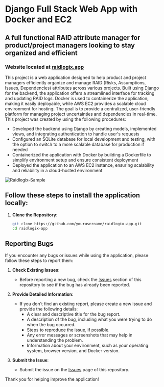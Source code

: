 # Django Full Stack Web App with Docker and EC2


## A full functional RAID attribute manager for product/project managers looking to stay organized and efficient

### Website located at [raidlogix.app](https://raidlogix.app/)

This project is a web application designed to help product and project managers efficiently organize and manage RAID (Risks, Assumptions, Issues, Dependencies) attributes across various projects. Built using Django for the backend, the application offers a streamlined interface for tracking and updating RAID logs. Docker is used to containerize the application, making it easily deployable, while AWS EC2 provides a scalable cloud environment for hosting. The goal is to provide a centralized, user-friendly platform for managing project uncertainties and dependencies in real-time. This project was created by using the following procedures:

* Developed the backend using Django by creating models, implemented views, and integrating authentication to handle user's requests
* Configured an SQLite database for local development and testing, with the option to switch to a more scalable database for production if needed
* Containerized the application with Docker by building a Dockerfile to simplify environment setup and ensure consistent deployment
* Deployed the application to an AWS EC2 instance, ensuring scalability and reliability in a cloud-hosted environment

![Raidlogix-Sample](https://github.com/user-attachments/assets/25dc69df-7591-4fbe-9bf9-d858082d2642)

## Follow these steps to install the application locally:

1. **Clone the Repository**:
   ```bash
   git clone https://github.com/yourusername/raidlogix-app.git
   cd raidlogix-app

## Reporting Bugs

If you encounter any bugs or issues while using the application, please follow these steps to report them:

1. **Check Existing Issues**:
   - Before reporting a new bug, check the [Issues](https://github.com/joshnelson00/raidlogix-app/issues) section of this repository to see if the bug has already been reported.

2. **Provide Detailed Information**:
   - If you don't find an existing report, please create a new issue and provide the following details:
     - A clear and descriptive title for the bug report.
     - A description of the bug, including what you were trying to do when the bug occurred.
     - Steps to reproduce the issue, if possible.
     - Any error messages or screenshots that may help in understanding the problem.
     - Information about your environment, such as your operating system, browser version, and Docker version.

3. **Submit the Issue**:
   - Submit the issue on the [Issues](https://github.com/joshnelson00/raidlogix-app/issues) page of this repository.

Thank you for helping improve the application!



